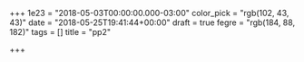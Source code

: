 +++
1e23 = "2018-05-03T00:00:00.000-03:00"
color_pick = "rgb(102, 43, 43)"
date = "2018-05-25T19:41:44+00:00"
draft = true
fegre = "rgb(184, 88, 182)"
tags = []
title = "pp2"

+++
